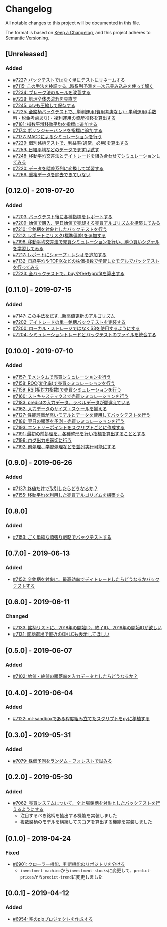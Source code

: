 # Changelog

All notable changes to this project will be documented in this file.

The format is based on [Keep a Changelog](https://keepachangelog.com/en/1.0.0/),
and this project adheres to [Semantic Versioning](https://semver.org/spec/v2.0.0.html).

## [Unreleased]

### Added

- [#7227: バックテストではなく単にテストにリネームする](https://redmine.u6k.me/issues/7227)
- [#7115: この手法を検証する…時系列予測を一次元畳み込みを使って解く](https://redmine.u6k.me/issues/7115)
- [#7234: ブレーク法のルールを改善する](https://redmine.u6k.me/issues/7234)
- [#7238: 処理全体の流れを見直す](https://redmine.u6k.me/issues/7238)
- [#7245: csvも圧縮して保存する](https://redmine.u6k.me/issues/7245)
- [#7225: 全銘柄バックテストで、単利運用(費用考慮なし)・単利運用(手数料・税金考慮あり)・複利運用の資産推移を算出する](https://redmine.u6k.me/issues/7225)
- [#7181: 指数平滑移動平均を指標に追加する](https://redmine.u6k.me/issues/7181)
- [#7174: ボリンジャーバンドを指標に追加する](https://redmine.u6k.me/issues/7174)
- [#7177: MACDによるシミュレーションを行う](https://redmine.u6k.me/issues/7177)
- [#7229: 個別銘柄テストで、利益率(通常、必勝)を算出する](https://redmine.u6k.me/issues/7229)
- [#7259: 日経平均などのデータでまずは試す](https://redmine.u6k.me/issues/7259)
- [#7248: 移動平均交差法とデイトレードを組み合わせてシミュレーションしてみる](https://redmine.u6k.me/issues/7248)
- [#7220: データを階差系列に変換して学習する](https://redmine.u6k.me/issues/7220)
- [#7266: 重複データを除去できていない](https://redmine.u6k.me/issues/7266)

## [0.12.0] - 2019-07-20

### Added

- [#7203: バックテスト後に各種指標をレポートする](https://redmine.u6k.me/issues/7203)
- [#7209: 始値で購入、翌日始値で売却する売買アルゴリズムを構築してみる](https://redmine.u6k.me/issues/7209)
- [#7210: 全銘柄を対象としたバックテストを行う](https://redmine.u6k.me/issues/7210)
- [#7212: レポートにリスク(標準偏差)を追加する](https://redmine.u6k.me/issues/7212)
- [#7198: 移動平均交差法で売買シミュレーションを行い、勝つ買いシグナルを学習してみる](https://redmine.u6k.me/issues/7198)
- [#7217: レポートにシャープ・レシオを追加する](https://redmine.u6k.me/issues/7217)
- [#7132: 日経平均やTOPIXなどの株価指数で学習したモデルでバックテストを行ってみる](https://redmine.u6k.me/issues/7132)
- [#7223: 全バックテストで、buyやfeeもprofitを算出する](https://redmine.u6k.me/issues/7223)

## [0.11.0] - 2019-07-15

### Added

- [#7147: この手法を試す…新高値更新のアルゴリズム ](https://redmine.u6k.me/issues/7147)
- [#7202: デイトレードの単一銘柄バックテストを実装する](https://redmine.u6k.me/issues/7202)
- [#7200: ローカル・ストレージではなくS3を使用するようにする](https://redmine.u6k.me/issues/7200)
- [#7204: シミュレーショントレードとバックテストのファイルを統合する](https://redmine.u6k.me/issues/7204)

## [0.10.0] - 2019-07-10

### Added

- [#7157: モメンタムで売買シミュレーションを行う](https://redmine.u6k.me/issues/7157)
- [#7158: ROC(変化率)で売買シミュレーションを行う](https://redmine.u6k.me/issues/7158)
- [#7159: RSI(相対力指数)で売買シミュレーションを行う](https://redmine.u6k.me/issues/7159)
- [#7160: ストキャスティクスで売買シミュレーションを行う](https://redmine.u6k.me/issues/7160)
- [#7183: predictの入力データ、ラベルデータが間違えている](https://redmine.u6k.me/issues/7183)
- [#7162: 入力データのサイズ・スケールを揃える](https://redmine.u6k.me/issues/7162)
- [#7127: 性能評価が高いモデルとデータを使用してバックテストを行う](https://redmine.u6k.me/issues/7127)
- [#7186: 翌日の騰落を予測・売買シミュレーションを行う](https://redmine.u6k.me/issues/7186)
- [#7193: エントリーポイントをスクリプトごとに作成する](https://redmine.u6k.me/issues/7193)
- [#7191: 最初の前処理を、各種整形を行い指標を算出することとする](https://redmine.u6k.me/issues/7191)
- [#7196: ログ出力を適切に行う](https://redmine.u6k.me/issues/7196)
- [#7192: 前処理、学習処理などを並列実行可能にする](https://redmine.u6k.me/issues/7192)

## [0.9.0] - 2019-06-26

### Added

- [#7137: 終値だけで取引したらどうなるか？](https://redmine.u6k.me/issues/7137)
- [#7155: 移動平均を利用した売買アルゴリズムを構築する](https://redmine.u6k.me/issues/7155)

## [0.8.0]

### Added

- [#7153: ごく単純な順張り戦略でバックテストする](https://redmine.u6k.me/issues/7153)

## [0.7.0] - 2019-06-13

### Added

- [#7152: 全銘柄を対象に、最高効率でデイトレードしたらどうなるかバックテストする](https://redmine.u6k.me/issues/7152)

## [0.6.0] - 2019-06-11

### Changed

- [#7133: 銘柄リストに、2018年の開始ID、終了ID、2019年の開始IDが欲しい](https://redmine.u6k.me/issues/7133)
- [#7131: 銘柄選出で直近のOHLCも表示してほしい](https://redmine.u6k.me/issues/7131)

## [0.5.0] - 2019-06-07

### Added

- [#7102: 始値・終値の騰落率を入力データとしたらどうなるか？](https://redmine.u6k.me/issues/7102)

## [0.4.0] - 2019-06-04

### Added

- [#7122: ml-sandboxである程度組み立てたスクリプトをpyに移植する](https://redmine.u6k.me/issues/7122)

## [0.3.0] - 2019-05-31

### Added

- [#7079: 株価予測をランダム・フォレストで試みる](https://redmine.u6k.me/issues/7079)

## [0.2.0] - 2019-05-30

### Added

- [#7062: 売買システムについて、全上場銘柄を対象としたバックテストを行えるようにする](https://redmine.u6k.me/issues/7062)
    - 注目するべき銘柄を抽出する機能を実装しました
    - 複数銘柄のモデルを構築してスコアを算出する機能を実装しました

## [0.1.0] - 2019-04-24

### Fixed

- [#6901: クローラー機能、判断機能のリポジトリを分ける](https://redmine.u6k.me/issues/6901)
    - `investment-machine`から`investment-stocks`に変更して、`predict-prices`から`predict-trend`に変更しました

## [0.0.1] - 2019-04-12

### Added

- [#6954: 空のpipプロジェクトを作成する](https://redmine.u6k.me/issues/6954)
